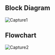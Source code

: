 ## Block Diagram
![Capture1](https://user-images.githubusercontent.com/98872514/155594775-787e4c35-f534-4024-9b02-b81bb327b8a6.PNG)

## Flowchart
![Capture2](https://user-images.githubusercontent.com/98872514/155597214-b602abd3-076a-4b6c-b315-30dd84d9ede9.PNG)
